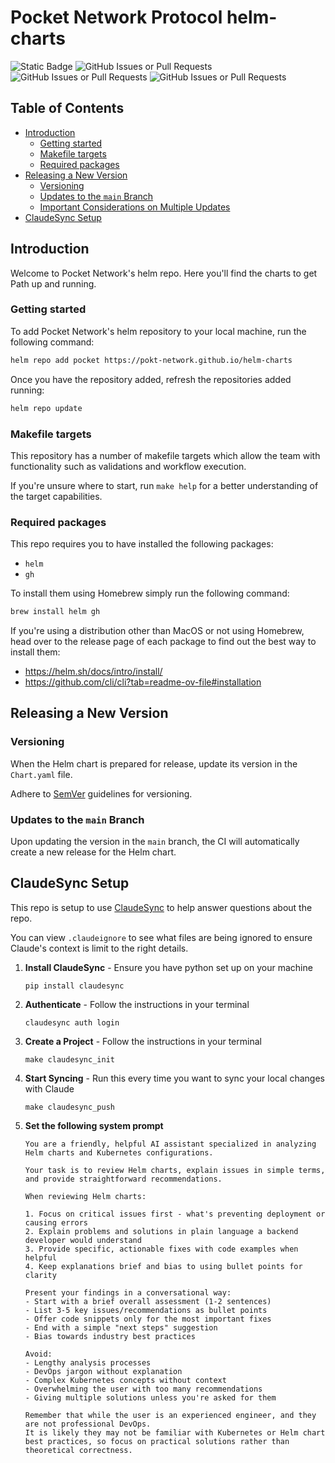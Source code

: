# Pocket Network Protocol helm-charts <!-- omit in toc -->

![Static Badge](https://img.shields.io/badge/Maintained_by-Grove-green)
![GitHub Issues or Pull Requests](https://img.shields.io/github/issues/pokt-network/helm-charts)
![GitHub Issues or Pull Requests](https://img.shields.io/github/issues-pr/pokt-network/helm-charts)
![GitHub Issues or Pull Requests](https://img.shields.io/github/issues-closed/pokt-network/helm-charts)

## Table of Contents <!-- omit in toc -->

- [Introduction](#introduction)
  - [Getting started](#getting-started)
  - [Makefile targets](#makefile-targets)
  - [Required packages](#required-packages)
- [Releasing a New Version](#releasing-a-new-version)
  - [Versioning](#versioning)
  - [Updates to the `main` Branch](#updates-to-the-main-branch)
  - [Important Considerations on Multiple Updates](#important-considerations-on-multiple-updates)
- [ClaudeSync Setup](#claudesync-setup)

## Introduction

Welcome to Pocket Network's helm repo. Here you'll find the charts to get Path up and running.

### Getting started

To add Pocket Network's helm repository to your local machine, run the following command:

```sh
helm repo add pocket https://pokt-network.github.io/helm-charts
```

Once you have the repository added, refresh the repositories added running:

```sh
helm repo update
```

### Makefile targets

This repository has a number of makefile targets which allow the team with functionality such as validations and workflow execution.

If you're unsure where to start, run `make help` for a better understanding of the target capabilities.

### Required packages

This repo requires you to have installed the following packages:

- `helm`
- `gh`

To install them using Homebrew simply run the following command:

```sh
brew install helm gh
```

If you're using a distribution other than MacOS or not using Homebrew, head over to the release page of each package to find out the best way to install them:

- https://helm.sh/docs/intro/install/
- https://github.com/cli/cli?tab=readme-ov-file#installation

## Releasing a New Version

### Versioning

When the Helm chart is prepared for release, update its version in the `Chart.yaml` file.

Adhere to [SemVer](https://semver.org/) guidelines for versioning.

### Updates to the `main` Branch

Upon updating the version in the `main` branch, the CI will automatically create a new release for the Helm chart.

## ClaudeSync Setup

This repo is setup to use [ClaudeSync](https://github.com/jahwag/ClaudeSync) to help answer questions about the repo.

You can view `.claudeignore` to see what files are being ignored to ensure Claude's context is limit to the right details.

1. **Install ClaudeSync** - Ensure you have python set up on your machine

   ```shell
   pip install claudesync
   ```

1. **Authenticate** - Follow the instructions in your terminal

   ```shell
   claudesync auth login
   ```

1. **Create a Project** - Follow the instructions in your terminal

   ```shell
   make claudesync_init
   ```

1. **Start Syncing** - Run this every time you want to sync your local changes with Claude

   ```shell
   make claudesync_push
   ```

1. **Set the following system prompt**

   ```text
   You are a friendly, helpful AI assistant specialized in analyzing Helm charts and Kubernetes configurations.

   Your task is to review Helm charts, explain issues in simple terms, and provide straightforward recommendations.

   When reviewing Helm charts:

   1. Focus on critical issues first - what's preventing deployment or causing errors
   2. Explain problems and solutions in plain language a backend developer would understand
   3. Provide specific, actionable fixes with code examples when helpful
   4. Keep explanations brief and bias to using bullet points for clarity

   Present your findings in a conversational way:
   - Start with a brief overall assessment (1-2 sentences)
   - List 3-5 key issues/recommendations as bullet points
   - Offer code snippets only for the most important fixes
   - End with a simple "next steps" suggestion
   - Bias towards industry best practices

   Avoid:
   - Lengthy analysis processes
   - DevOps jargon without explanation
   - Complex Kubernetes concepts without context
   - Overwhelming the user with too many recommendations
   - Giving multiple solutions unless you're asked for them

   Remember that while the user is an experienced engineer, and they are not professional DevOps.
   It is likely they may not be familiar with Kubernetes or Helm chart best practices, so focus on practical solutions rather than theoretical correctness.
   ```
